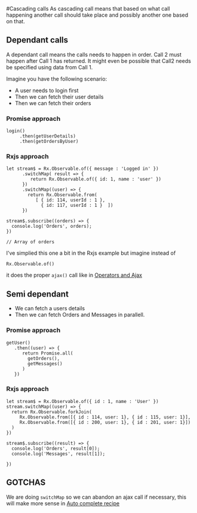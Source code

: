 #Cascading calls 
As cascading call means that based on what call happening another call should take place and possibly another one based on that.

## Dependant calls
A dependant call means the calls needs to happen in order. Call 2 must happen after Call 1 has returned. It might even be possible that Call2 needs be specified using data from Call 1.

Imagine you have the following scenario:
- A user needs to login first
- Then we can fetch their user details
- Then we can fetch their orders

### Promise approach
```
login()
     .then(getUserDetails)
     .then(getOrdersByUser)
```
### Rxjs approach

```
let stream$ = Rx.Observable.of({ message : 'Logged in' })
      .switchMap( result => {
         return Rx.Observable.of({ id: 1, name : 'user' })
      })
      .switchMap((user) => {
        return Rx.Observable.from(
           [ { id: 114, userId : 1 },
             { id: 117, userId : 1 }  ])
      })

stream$.subscribe((orders) => {
  console.log('Orders', orders);
})

// Array of orders
```      

I've simplied this one a bit in the Rxjs example but imagine instead of 

```
Rx.Observable.of()
```
it does the proper `ajax()` call like in [Operators and Ajax](/operators-and-ajax.md)
## Semi dependant
- We can fetch a users details
- Then we can fetch Orders and Messages in parallell.

### Promise approach

```
getUser()
   .then((user) => {
      return Promise.all(
        getOrders(),
        getMessages()
      )
   })
```

### Rxjs approach

```
let stream$ = Rx.Observable.of({ id : 1, name : 'User' })
stream.switchMap((user) => {
  return Rx.Observable.forkJoin(
     Rx.Observable.from([{ id : 114, user: 1}, { id : 115, user: 1}],
     Rx.Observable.from([{ id : 200, user: 1}, { id : 201, user: 1}])
  )
})

stream$.subscribe((result) => {
  console.log('Orders', result[0]);
  console.log('Messages', result[1]);

})

```

## GOTCHAS

We are doing `switchMap` so we can abandon an ajax call if necessary, this will make more sense in [Auto complete recipe](/recipes.md)




